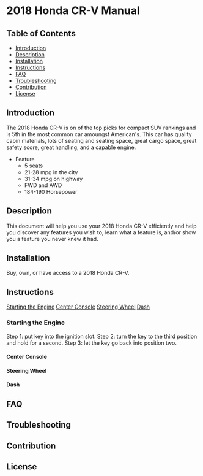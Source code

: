 # 2018 Honda CR-V Manual

## Table of Contents

- [Introduction](#Introduction)
- [Description](#Description)
- [Installation](#Installation)
- [Instructions](#Instructions)
- [FAQ](#FAQ)
- [Troubleshooting](#Troubleshooting)
- [Contribution](#Contribution)
- [License](#License)

## Introduction
The 2018 Honda CR-V is on of the top picks for compact SUV rankings and is 5th in the most common car amoungst American's.  This car has quality cabin materials, lots of seating and seating space, great cargo space, great safety score, great handling, and a capable engine.
- Feature 
  - 5 seats
  - 21-28 mpg in the city
  - 31-34 mpg on highway
  - FWD and AWD
  - 184-190 Horsepower

## Description
This document will help you use your 2018 Honda CR-V efficiently and help you discover any features you wish to, learn what a feature is, and/or show you a feature you never knew it had.

## Installation
Buy, own, or have access to a 2018 Honda CR-V.

## Instructions
[Starting the Engine](#Starting-the-Engine)
[Center Console](#Center-Console)
[Steering Wheel](#Steering-Wheel)
[Dash](#Dash)

### Starting the Engine
Step 1: put key into the ignition slot.
Step 2: turn the key to the third position and hold for a second.
Step 3: let the key go back into position two.

#### Center Console


#### Steering Wheel

#### Dash

##  FAQ

## Troubleshooting

## Contribution

## License
